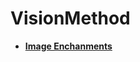 # VisionMethod
- [**Image Enchanments**](https://github.com/IsilEna/SignalProcessing/blob/main/signal_lab1_isilsonmez.pdf)
